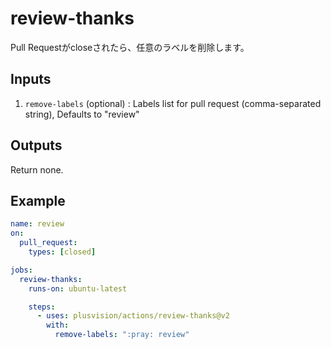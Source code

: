 # review-thanks

Pull Requestがcloseされたら、任意のラベルを削除します。

## Inputs

1. `remove-labels` (optional) : Labels list for pull request (comma-separated string), Defaults to "review"

## Outputs

Return none.

## Example

```yaml
name: review
on:
  pull_request:
    types: [closed]

jobs:
  review-thanks:
    runs-on: ubuntu-latest

    steps:
      - uses: plusvision/actions/review-thanks@v2
        with:
          remove-labels: ":pray: review"
```
